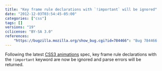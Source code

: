 ```yaml
---
title: "Key frame rule declarations with `!important` will be ignored"
date: "2012-12-03T03:54:45-05:00"
categories: ["css"]
tags: []
versions: "19"
cclicense: "BY-SA 3.0"
references:
    "https://bugzilla.mozilla.org/show_bug.cgi?id=784466": "Bug 784466 – [css3-animations] we should drop declarations in keyframe rules that have !important"
---
```

Following the latest [CSS3 animations](https://developer.mozilla.org/en-US/docs/Web/Guide/CSS/Using_CSS_animations) spec, key frame rule declarations with the `!important` keyword are now be ignored and parse errors will be returned.
